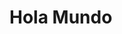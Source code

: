 <!DOCTYPE html>
<html lang="en">
  <head>
    <meta charset="utf-8" />
    <meta name="viewport" content="width=device-width, initial-scale=1" />    
  </head>
  <body>
    <h1> Hola Mundo </h1>
  </body>
</html>